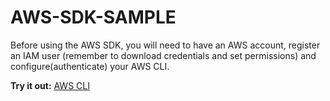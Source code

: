 # AWS-SDK-SAMPLE

Before using the AWS SDK, you will need to have an AWS account, register an IAM user (remember to download credentials and set permissions) and configure(authenticate) your AWS CLI.

**Try it out:** [AWS CLI](https://aws.amazon.com/pt/cli/)
